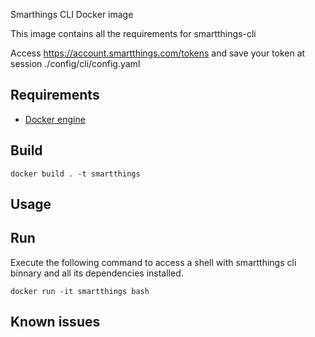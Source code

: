 Smarthings CLI Docker image

This image contains all the requirements for smartthings-cli

Access https://account.smartthings.com/tokens and save your token at session ./config/cli/config.yaml

## Requirements
 - [Docker engine](https://www.docker.com/get-started)
 
## Build
```console
docker build . -t smartthings
```

## Usage

## Run
Execute the following command to access a shell with smartthings cli binnary and all its dependencies installed.

```console
docker run -it smartthings bash
```

## Known issues

